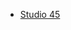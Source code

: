 <!-- TITLE: Olivetti -->
<!-- SUBTITLE: Maintenance tips for Olivetti models -->

* [Studio 45](/maintenance/olivetti/studio-45)